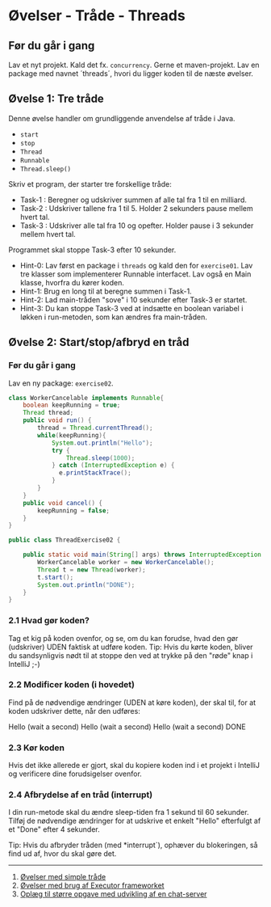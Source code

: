 # Øvelser - Tråde - Threads

## Før du går i gang

Lav et nyt projekt. Kald det fx. `concurrency`. Gerne et maven-projekt. Lav en package med navnet ´threads´, hvori du ligger koden til de næste øvelser.

## Øvelse 1: Tre tråde

Denne øvelse handler om grundliggende anvendelse af tråde i Java.

- `start`
- `stop`
- `Thread`
- `Runnable`
- `Thread.sleep()`

Skriv et program, der starter tre forskellige tråde:

- Task-1 : Beregner og udskriver summen af alle tal fra 1 til en milliard.
- Task-2 : Udskriver tallene fra 1 til 5. Holder 2 sekunders pause mellem hvert tal.
- Task-3 : Udskriver alle tal fra 10 og opefter. Holder pause i 3 sekunder mellem hvert tal.

Programmet skal stoppe Task-3 efter 10 sekunder.

- Hint-0: Lav først en package i `threads` og kald den for `exercise01`. Lav tre klasser som implementerer Runnable interfacet. Lav også en Main klasse, hvorfra du kører koden.
- Hint-1: Brug en long til at beregne summen i Task-1.
- Hint-2: Lad main-tråden "sove" i 10 sekunder efter Task-3 er startet.
- Hint-3: Du kan stoppe Task-3 ved at indsætte en boolean variabel i løkken i run-metoden, som kan ændres fra main-tråden.

## Øvelse 2: Start/stop/afbryd en tråd

### Før du går i gang

Lav en ny package: `exercise02`.

```java
class WorkerCancelable implements Runnable{
    boolean keepRunning = true;
    Thread thread;
    public void run() {
        thread = Thread.currentThread();
        while(keepRunning){
            System.out.println("Hello");
            try {
                Thread.sleep(1000);
            } catch (InterruptedException e) {
              e.printStackTrace();
            }
        }
    }
    public void cancel() {
        keepRunning = false;
    }
}
```

```java
public class ThreadExercise02 {

    public static void main(String[] args) throws InterruptedException {
        WorkerCancelable worker = new WorkerCancelable();
        Thread t = new Thread(worker);
        t.start();
        System.out.println("DONE");
    }
}
```

### 2.1 Hvad gør koden?

Tag et kig på koden ovenfor, og se, om du kan forudse, hvad den gør (udskriver) UDEN faktisk at udføre koden.
Tip: Hvis du kørte koden, bliver du sandsynligvis nødt til at stoppe den ved at trykke på den "røde" knap i IntelliJ ;-)

### 2.2 Modificer koden (i hovedet)

Find på de nødvendige ændringer (UDEN at køre koden), der skal til, for at koden udskriver dette, når den udføres:

Hello (wait a second)
Hello (wait a second)
Hello (wait a second)
DONE

### 2.3 Kør koden

Hvis det ikke allerede er gjort, skal du kopiere koden ind i et projekt i IntelliJ og verificere dine forudsigelser ovenfor.

### 2.4 Afbrydelse af en tråd (interrupt)

I din run-metode skal du ændre sleep-tiden fra 1 sekund til 60 sekunder.
Tilføj de nødvendige ændringer for at udskrive et enkelt "Hello" efterfulgt af et "Done" efter 4 sekunder.

Tip: Hvis du afbryder tråden (med *interrupt`), ophæver du blokeringen, så find ud af, hvor du skal gøre det.

<hr/>

1. [Øvelser med simple tråde](./exercises_threads.md)
2. [Øvelser med brug af Executor frameworket](./exercises_executor.md)
3. [Oplæg til større opgave med udvikling af en chat-server](./exercises_chatserver.md)

